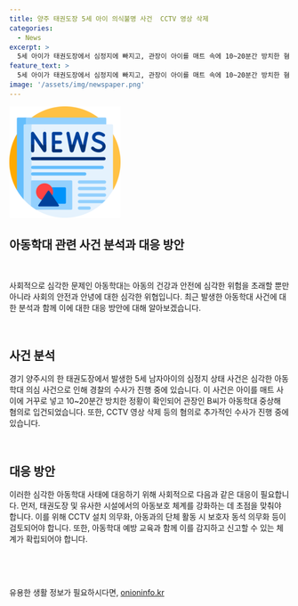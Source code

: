 ```yaml
---
title: 양주 태권도장 5세 아이 의식불명 사건  CCTV 영상 삭제
categories:
  - News
excerpt: >
  5세 아이가 태권도장에서 심정지에 빠지고, 관장이 아이를 매트 속에 10~20분간 방치한 혐의로 체포되었습니다. 관장은 아이를 숨쉬지 못하게 한 후 의원으로 데려갔으며, CCTV 영상까지 삭제한 것으로 확인됐습니다. 아동학대 중상해 혐의로 입건된 관장은 장난으로 변명했지만, 경찰은 다른 아이에 대한 학대 가능성 등을 수사 중에 있습니다. 
feature_text: >
  5세 아이가 태권도장에서 심정지에 빠지고, 관장이 아이를 매트 속에 10~20분간 방치한 혐의로 체포되었습니다. 관장은 아이를 숨쉬지 못하게 한 후 의원으로 데려갔으며, CCTV 영상까지 삭제한 것으로 확인됐습니다. 아동학대 중상해 혐의로 입건된 관장은 장난으로 변명했지만, 경찰은 다른 아이에 대한 학대 가능성 등을 수사 중에 있습니다. 
image: '/assets/img/newspaper.png'
---
```


<p><img src="/assets/img/newspaper.png" alt="kimp 속보" /></p>

<h2>아동학대 관련 사건 분석과 대응 방안</h2>

<p data-ke-size="size16">&nbsp;</p>

<p>사회적으로 심각한 문제인 아동학대는 아동의 건강과 안전에 심각한 위험을 초래할 뿐만 아니라 사회의 안전과 안녕에 대한 심각한 위협입니다. 최근 발생한 아동학대 사건에 대한 분석과 함께 이에 대한 대응 방안에 대해 알아보겠습니다.</p>

<p data-ke-size="size16">&nbsp;</p>

<h2 data-ke-size="size26">사건 분석</h2>

<p data-ke-size="size16">경기 양주시의 한 태권도장에서 발생한 5세 남자아이의 심정지 상태 사건은 심각한 아동학대 의심 사건으로 인해 경찰의 수사가 진행 중에 있습니다. 이 사건은 아이를 매트 사이에 거꾸로 넣고 10~20분간 방치한 정황이 확인되어 관장인 B씨가 아동학대 중상해 혐의로 입건되었습니다. 또한, CCTV 영상 삭제 등의 혐의로 추가적인 수사가 진행 중에 있습니다.</p>

<p data-ke-size="size16">&nbsp;</p>

<h2 data-ke-size="size26">대응 방안</h2>

<p data-ke-size="size16">이러한 심각한 아동학대 사태에 대응하기 위해 사회적으로 다음과 같은 대응이 필요합니다. 먼저, 태권도장 및 유사한 시설에서의 아동보호 체계를 강화하는 데 초점을 맞춰야 합니다. 이를 위해 CCTV 설치 의무화, 아동과의 단체 활동 시 보호자 동석 의무화 등이 검토되어야 합니다. 또한, 아동학대 예방 교육과 함께 이를 감지하고 신고할 수 있는 체계가 확립되어야 합니다.</p>

<p data-ke-size="size16">&nbsp;</p>

<p data-ke-size="size16">&nbsp;</p>
유용한 생활 정보가 필요하시다면, <a href="https://onioninfo.kr" rel="dofollow">onioninfo.kr</a>


